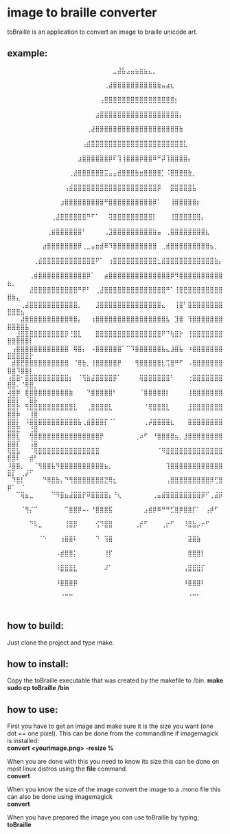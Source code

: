 # image to braille converter
toBraille is an application to convert an image to braille unicode art.

## example:

⠀⠀⠀⠀⠀⠀⠀⠀⠀⠀⠀⠀⠀⠀⠀⠀⠀⠀⠀⠀⠀⠀⠀⠀⣀⣼⣧⣠⣤⣦⣶⣦⣄⡀⠀⠀⠀⠀⠀⠀⠀⠀⠀⠀⠀⠀⠀⠀⠀⠀⠀⠀⠀⠀⠀⠀
⠀⠀⠀⠀⠀⠀⠀⠀⠀⠀⠀⠀⠀⠀⠀⠀⠀⠀⠀⠀⠀⠀⢀⣼⣿⣿⣿⣿⣿⣿⣿⣿⣿⣿⣷⣤⣴⣆⠀⠀⠀⠀⠀⠀⠀⠀⠀⠀⠀⠀⠀⠀⠀⠀⠀⠀
⠀⠀⠀⠀⠀⠀⠀⠀⠀⠀⠀⠀⠀⠀⠀⠀⠀⠀⠀⠀⠀⢠⣿⣿⣿⣿⣿⣿⣿⣿⣿⣿⣿⣿⣿⣿⣿⣿⡆⠀⠀⠀⠀⠀⠀⠀⠀⠀⠀⠀⠀⠀⠀⠀⠀⠀
⠀⠀⠀⠀⠀⠀⠀⠀⠀⠀⠀⠀⠀⠀⠀⠀⠀⠀⠀⠀⣰⣿⣿⣿⣿⣿⣿⣿⣿⣿⣿⣿⣿⣿⣿⣿⣿⣿⣿⡄⠀⠀⠀⠀⠀⠀⠀⠀⠀⠀⠀⠀⠀⠀⠀⠀
⠀⠀⠀⠀⠀⠀⠀⠀⠀⠀⠀⠀⠀⠀⠀⠀⠀⠀⢀⣼⣿⣿⣿⣿⣿⣿⣿⣿⣿⣿⣿⣿⣿⣿⣿⣿⣿⣿⣿⣷⠀⠀⠀⠀⠀⠀⠀⠀⠀⠀⠀⠀⠀⠀⠀⠀
⠀⠀⠀⠀⠀⠀⠀⠀⠀⠀⠀⠀⠀⠀⠀⠀⠀⢠⣾⣿⣿⣿⣿⣿⣿⣿⣿⣿⣿⣿⣿⣿⣿⣿⣿⣿⣿⣿⣿⣿⣇⠀⠀⠀⠀⠀⠀⠀⠀⠀⠀⠀⠀⠀⠀⠀
⠀⠀⠀⠀⠀⠀⠀⠀⠀⠀⠀⠀⠀⠀⠀⠀⣰⣿⣿⣿⣿⣿⣿⡿⠏⢹⢸⣿⣿⣿⡿⣿⣿⠿⠛⡽⢹⣿⣿⣿⣿⡄⠀⠀⠀⠀⠀⠀⠀⠀⠀⠀⠀⠀⠀⠀
⠀⠀⠀⠀⠀⠀⠀⠀⠀⠀⠀⠀⠀⠀⢀⣼⣿⣿⣿⣿⣿⣿⣭⣤⣤⣾⣿⣿⣿⣷⣶⣿⣿⣿⣿⡁⠨⣿⣿⣿⣿⣷⡀⠀⠀⠀⠀⠀⠀⠀⠀⠀⠀⠀⠀⠀
⠀⠀⠀⠀⠀⠀⠀⠀⠀⠀⠀⠀⠀⢠⣾⣿⣿⣿⣿⣿⣿⣿⣿⣿⣿⣿⣿⣿⣿⣿⣿⣿⣿⣿⡿⠀⠀⣿⣿⣿⣿⣿⣧⠀⠀⠀⠀⠀⠀⠀⠀⠀⠀⠀⠀⠀
⠀⠀⠀⠀⠀⠀⠀⠀⠀⠀⠀⠀⣰⣿⣿⣿⣿⣿⣿⣿⣿⣿⠛⣿⣿⣿⣿⣿⣿⣿⣿⣿⣿⡿⠁⠀⠀⢸⣿⣿⣿⣿⣿⡆⠀⠀⠀⠀⠀⠀⠀⠀⠀⠀⠀⠀
⠀⠀⠀⠀⠀⠀⠀⠀⠀⠀⢀⣼⣿⣿⣿⣿⣿⣿⠛⠋⠁⠀⠀⢽⣿⣿⣿⣿⣿⣿⣿⣿⣿⡇⠀⠀⠀⢸⣿⣿⣿⣿⣿⣿⡄⠀⠀⠀⠀⠀⠀⠀⠀⠀⠀⠀
⠀⠀⠀⠀⠀⠀⠀⠀⠀⢀⣾⣿⣿⣿⣿⣿⣿⠃⠀⠀⠀⠀⢀⣹⣿⣿⣿⣿⣿⣿⣿⣿⣿⣷⣤⠀⢀⣿⣿⣿⣿⣿⣿⣿⣿⣆⠀⠀⠀⠀⠀⠀⠀⠀⠀⠀
⠀⠀⠀⠀⠀⠀⠀⠀⣴⣿⣿⣿⣿⣿⣿⣿⡿⢀⣀⣤⣶⣾⠿⠹⣿⣿⣿⣿⣿⣿⣿⣿⣿⣿⠀⢀⣾⣿⣿⣿⣿⣿⣿⣿⣿⣿⣦⡀⠀⠀⠀⠀⠀⠀⠀⠀
⠀⠀⠀⠀⠀⠀⢀⣾⣿⣿⣿⣿⣿⣿⣿⣿⣿⣿⣿⣿⠟⠁⠀⢰⣿⣿⣿⣿⣿⣿⣿⣿⣿⣿⣂⣾⣿⣿⣿⣿⣿⣿⣿⣿⣿⣿⣿⣷⡄⠀⠀⠀⠀⠀⠀⠀
⠀⠀⠀⠀⠀⢀⣾⣿⣿⣿⣿⣿⣿⣿⣿⣿⣿⣿⡿⠁⠀⠀⣴⣿⣿⣿⣿⣿⣿⣿⣿⣿⣿⣿⣿⣿⣿⡿⠻⣿⣿⣿⣿⣿⣿⣿⣿⣿⣿⣦⡀⠀⠀⠀⠀⠀
⠀⠀⠀⠀⠀⣼⣿⣿⣿⣿⣿⣿⣿⣿⣿⣿⠛⠟⠃⠀⢀⣼⣿⣿⣿⣿⣿⣿⣿⣿⣿⣿⣿⣿⣿⣿⠛⠁⢸⣿⣟⣿⣿⣿⣿⣿⣿⣿⣿⣿⣷⣄⠀⠀⠀⠀
⠀⠀⠀⢀⣼⣿⣿⣿⣿⣿⣿⣿⣿⣿⣿⣿⡀⠀⠀⠀⣸⣿⣿⣿⣿⣿⣿⣿⣿⣿⣿⣿⣿⣿⣿⣄⠀⠀⢸⣿⠃⣿⣿⣿⣿⣿⣿⣿⣿⣿⣿⣿⣦⠀⠀⠀
⠀⠀⠀⣼⣿⣿⣿⣿⣿⣿⣿⣿⣿⣿⢿⣿⡄⠀⠀⢰⣿⣿⣿⣿⣿⣿⣿⣿⣿⣿⣿⣿⣿⣿⣿⣿⣧⠀⣹⣿⠀⢹⣿⣿⣿⣿⣿⣿⣿⣿⣿⣿⣿⣧⠀⠀
⠀⠀⣸⣿⣿⣿⣿⣿⣿⣿⣿⣿⣿⡿⢘⣿⣇⠀⠀⠀⣿⣿⣿⣿⣿⣿⣿⣿⣿⣿⣿⣿⣿⣿⣿⠟⠙⢷⣿⡗⠀⢸⣿⣿⣿⣿⣿⣿⣿⣿⣿⣿⣿⣿⡇⠀
⠀⢠⣿⣿⣿⣿⣿⣿⣿⣿⣿⣿⣿⣿⠀⢿⣿⡄⠀⠠⣿⣿⣿⣿⣿⣿⠁⠉⠹⣿⣿⣿⣿⣿⣿⣧⣄⣸⣿⣧⠀⠰⣿⣿⣿⣿⣿⣿⣿⣿⣿⣿⣿⣿⡗⠀
⠀⣾⣿⣟⣿⣿⣿⣿⣿⣿⣿⣿⣿⣿⠀⠈⢿⣷⡀⢸⣿⣿⣿⣿⣿⡟⠀⠀⠀⢻⣿⣿⣿⣿⣿⣇⢩⣿⠛⠋⠀⠠⣿⣿⣿⣿⣿⣿⣿⣿⣿⠹⣿⣿⡇⠀
⢰⣿⣿⠂⣿⣿⣿⣿⣿⣿⣿⣿⣿⣿⡆⠀⠈⢻⣷⣼⣿⣿⣿⣿⡿⠁⠀⠀⠀⠀⢿⣿⣿⣿⣿⣿⣿⠃⠀⠀⠀⢐⣿⣿⣿⣿⣿⣿⣿⣿⣿⠄⠈⢿⣿⡀
⢼⣿⡿⠀⣿⣿⣿⣿⣿⣿⣿⣿⣿⣿⣷⠀⠀⠀⠙⣿⣿⣿⣿⣿⠃⠀⠀⠀⠀⠀⠈⣿⣿⣿⣿⣿⡇⠀⠀⠀⠀⢸⣿⣿⣿⣿⣿⣿⣿⣿⣿⡇⠀⠈⣿⡧
⣿⣿⡗⠀⢻⣿⣿⣿⣿⣿⣿⣿⣿⣿⣿⣇⠀⠀⢀⣿⣿⣿⣿⣇⠀⠀⠀⠀⠀⠀⠀⠈⢿⣿⣿⣿⣇⠀⠀⠀⠀⣸⣿⣿⣿⣿⣿⣿⣿⣿⣿⡷⠀⠀⢸⣿
⣿⣿⡇⠀⠸⣿⣿⣿⣿⣿⣿⣿⣿⣿⣿⣿⣧⢀⣾⣿⣿⣿⡏⠈⠁⠀⠀⠀⠀⠀⠀⢀⡼⣿⣿⣿⣿⣆⠀⠀⠀⣿⣿⣿⣿⣿⣿⣿⣿⣿⣿⣟⠀⠀⢘⣿
⣿⣿⣇⠀⠀⢻⣿⣿⣿⣿⣿⣿⣿⣿⣿⣿⣿⣿⣿⣿⣿⡟⠀⠀⠀⠀⠀⠀⠀⢀⠴⠋⠀⠘⣿⣿⣿⣿⣦⡀⣸⣿⣿⣿⣿⣿⣿⣿⣿⣿⣿⡏⠀⠀⢨⣿
⢿⣿⣧⠀⠀⠈⢿⣿⣿⣿⣿⣿⣿⣿⣿⣿⣿⣿⣿⣿⣿⠀⠀⠀⠀⠀⠀⠀⠀⠀⠀⠀⠀⠀⠈⠻⣿⣿⣿⣿⣿⣿⣿⣿⣿⣿⣿⣿⣿⣿⣿⠇⠀⠀⣾⠃
⠸⣿⣿⡀⠀⠀⠈⢻⣿⣿⣧⠻⣿⣿⣿⣿⣿⣿⣿⣿⣿⣿⣦⡀⠀⠀⠀⠀⠀⠀⠀⠀⠀⠀⠀⠀⢹⣿⣿⣿⣿⣿⣿⣿⣿⣿⣿⣿⣿⣿⡏⠀⢀⡼⠋⠀
⠀⠹⣿⡇⠀⠀⠀⠀⠙⢿⣿⣷⡄⠙⢻⣿⣿⣿⣿⣿⣿⣿⣝⢿⣆⠀⠀⠀⠀⠀⠀⠀⠀⠀⠀⠀⢠⣿⣿⣿⣿⣿⣿⣿⣿⣿⡿⢋⣿⡿⠁⠀⠈⠀⠀⠀
⠀⠀⠉⢿⣦⣀⠀⠀⠀⠀⠙⠻⣿⣦⣼⣿⣿⡟⠿⣿⣿⣿⣿⡄⠘⢆⠀⠀⠀⠀⠀⠀⠀⢀⣤⣾⣿⣿⣿⣿⣿⣿⣿⣿⡿⠋⢀⣼⡿⠀⠀⠀⠀⠀⠀⠀
⠀⠀⠀⠈⢻⡌⠉⠀⠀⠀⠀⠀⠀⠉⣿⣿⡿⠤⠄⠘⣿⣿⣿⣯⠀⠀⠀⠀⠀⠀⠀⣠⣾⡿⠿⠛⠛⣋⣿⡿⣿⣿⡏⠁⠀⢠⡾⠋⠀⠀⠀⠀⠀⠀⠀⠀
⠀⠀⠀⠀⠀⠙⠧⣀⠀⠀⠀⠀⠀⢸⣿⡿⠀⠀⠀⠀⢪⠹⣿⣿⠀⠀⠀⠀⠀⢀⡞⠋⠀⠀⠀⢀⡖⠋⠀⠀⠸⣿⣷⡤⠖⠋⠀⠀⠀⠀⠀⠀⠀⠀⠀⠀
⠀⠀⠀⠀⠀⠀⠀⠈⠑⠀⠀⠀⢰⣿⣿⠇⠀⠀⠀⠀⠙⠀⢹⣿⠀⠀⠀⠀⠀⠀⠀⠀⠀⠀⠀⠀⠀⠀⠀⠀⠀⣽⣿⣷⠀⠀⠀⠀⠀⠀⠀⠀⠀⠀⠀⠀
⠀⠀⠀⠀⠀⠀⠀⠀⠀⠀⠀⠠⣾⣿⣿⡅⠀⠀⠀⠀⠀⠀⢸⡏⠀⠀⠀⠀⠀⠀⠀⠀⠀⠀⠀⠀⠀⠀⠀⠀⠀⣿⣿⣿⡇⠀⠀⠀⠀⠀⠀⠀⠀⠀⠀⠀
⠀⠀⠀⠀⠀⠀⠀⠀⠀⠀⠀⠸⣿⣿⣿⣇⠀⠀⠀⠀⠀⠀⠼⠁⠀⠀⠀⠀⠀⠀⠀⠀⠀⠀⠀⠀⠀⠀⠀⠀⢠⣿⣿⣿⡏⠀⠀⠀⠀⠀⠀⠀⠀⠀⠀⠀
⠀⠀⠀⠀⠀⠀⠀⠀⠀⠀⠀⠸⣿⣿⣿⡿⠀⠀⠀⠀⠀⠀⠀⠀⠀⠀⠀⠀⠀⠀⠀⠀⠀⠀⠀⠀⠀⠀⠀⠀⠸⣿⣿⣿⠇⠀⠀⠀⠀⠀⠀⠀⠀⠀⠀⠀
⠀⠀⠀⠀⠀⠀⠀⠀⠀⠀⠀⠀⠈⠉⠉⠀⠀⠀⠀⠀⠀⠀⠀⠀⠀⠀⠀⠀⠀⠀⠀⠀⠀⠀⠀⠀⠀⠀⠀⠀⠀⠈⠉⠁⠀⠀⠀⠀⠀⠀⠀⠀⠀⠀⠀⠀

## how to build:
Just clone the project and type make.

## how to install:
Copy the toBraille executable that was created by the makefile to /bin.
**make**  
**sudo cp toBraille /bin**  

## how to use:
First you have to get an image and make sure it is the size you want (one dot == one pixel). This can be done from the commandline if imagemagick is installed:  
**convert <yourimage.png> -resize <wantedpercentage>% <smaller version of your image.png>**  

When you are done with this you need to know its size this can be done on most linux distros using the **file** command.  
**convert <smaller version of your image.png>**  

When you know the size of the image convert the image to a .mono file this can also be done using imagemagick  
**convert <smaller version of your image.png> <mono version of your image.mono>**  

When you have prepared the image you can use toBraille by typing;  
**toBraille <filename> <width> <height>**
